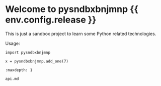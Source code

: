 # Welcome to pysndbxbnjmnp {{ env.config.release }}

[comment]: <> (in order to have the release version in the title the substitutions MyST syntac extension must be enabled: https://myst-parser.readthedocs.io/en/latest/syntax/optional.html#substitutions-with-jinja2)

This is just a sandbox project to learn some Python related technologies.

Usage:

```{code-block} python
import pysndbxbnjmnp

x = pysndbxbnjmnp.add_one(7)
```

```{toctree}
:maxdepth: 1

api.md
```
